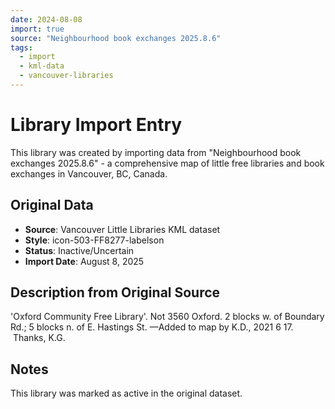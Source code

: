 ```yaml
---
date: 2024-08-08
import: true
source: "Neighbourhood book exchanges 2025.8.6"
tags:
  - import
  - kml-data
  - vancouver-libraries
---
```


# Library Import Entry

This library was created by importing data from "Neighbourhood book exchanges 2025.8.6" - a comprehensive map of little free libraries and book exchanges in Vancouver, BC, Canada.

## Original Data

- **Source**: Vancouver Little Libraries KML dataset
- **Style**: icon-503-FF8277-labelson
- **Status**: Inactive/Uncertain
- **Import Date**: August 8, 2025

## Description from Original Source

'Oxford Community Free Library'.
Not 3560 Oxford.
2 blocks w. of Boundary Rd.; 
5 blocks n. of E. Hastings St.
—Added to map by K.D., 2021 6 17.  Thanks, K.G.



## Notes

This library was marked as active in the original dataset.
